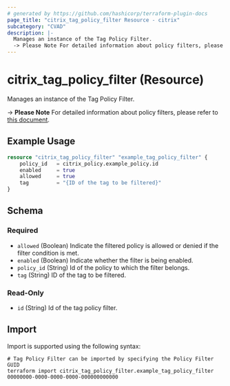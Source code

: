 ```yaml
---
# generated by https://github.com/hashicorp/terraform-plugin-docs
page_title: "citrix_tag_policy_filter Resource - citrix"
subcategory: "CVAD"
description: |-
  Manages an instance of the Tag Policy Filter.
  -> Please Note For detailed information about policy filters, please refer to this document https://github.com/citrix/terraform-provider-citrix/blob/main/internal/daas/policies/policy_set_resource.md.
---
```


# citrix_tag_policy_filter (Resource)

Manages an instance of the Tag Policy Filter.

 -> **Please Note** For detailed information about policy filters, please refer to [this document](https://github.com/citrix/terraform-provider-citrix/blob/main/internal/daas/policies/policy_set_resource.md).

## Example Usage

```terraform
resource "citrix_tag_policy_filter" "example_tag_policy_filter" {
    policy_id   = citrix_policy.example_policy.id
    enabled     = true
    allowed     = true
    tag         = "{ID of the tag to be filtered}"
}
```

<!-- schema generated by tfplugindocs -->
## Schema

### Required

- `allowed` (Boolean) Indicate the filtered policy is allowed or denied if the filter condition is met.
- `enabled` (Boolean) Indicate whether the filter is being enabled.
- `policy_id` (String) Id of the policy to which the filter belongs.
- `tag` (String) ID of the tag to be filtered.

### Read-Only

- `id` (String) Id of the tag policy filter.

## Import

Import is supported using the following syntax:

```shell
# Tag Policy Filter can be imported by specifying the Policy Filter GUID
terraform import citrix_tag_policy_filter.example_tag_policy_filter 00000000-0000-0000-0000-000000000000
```